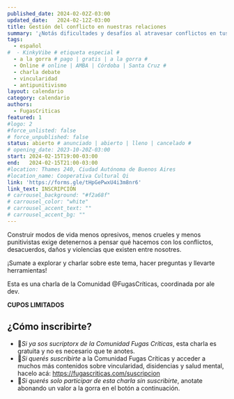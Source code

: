 ```yaml
---
published_date: 2024-02-02Z-03:00
updated_date:   2024-02-12Z-03:00
title: Gestión del conflicto en nuestras relaciones
summary: '¿Notás dificultades y desafíos al atravesar conflictos en tus relaciones y comunidades? ¿Necesitás herramientas para hacerlo de formas constructivas? Esta charla debate es para vos.'
tags:
  - español
#  - KinkyVibe # etiqueta especial #
  - a la gorra # pago | gratis | a la gorra #
  - Online # online | AMBA | Córdoba | Santa Cruz #
  - charla debate
  - vincularidad
  - antipunitivismo
layout: calendario
category: calendario
authors:
  - FugasCriticas
featured: 1
#logo: 2
#force_unlisted: false
# force_unpublished: false
status: abierto # anunciado | abierto | lleno | cancelado #
# opening_date: 2023-10-20Z-03:00
start: 2024-02-15T19:00-03:00
end:   2024-02-15T21:00-03:00
#location: Thames 240, Ciudad Autónoma de Buenos Aires
#location_name: Cooperativa Cultural Qi
link: 'https://forms.gle/tHpGePwxU4i3m8nr6'
link_text: INSCRIPCIÓN
# carrousel_background: "#f2a68f"
# carrousel_color: "white"
# carrousel_accent_text: ""
# carrousel_accent_bg: ""
---
```

Construir modos de vida menos opresivos, menos crueles y menos punitivistas exige detenernos a pensar qué hacemos con los conflictos, desacuerdos, daños y violencias que existen entre nosotres.

¡Sumate a explorar y charlar sobre este tema, hacer preguntas y llevarte herramientas!

Esta es una charla de la Comunidad @FugasCríticas, coordinada por ale dev.

**CUPOS LIMITADOS**

## ¿Cómo inscribirte?

- 💫*Si ya sos sucriptorx de la Comunidad Fugas Críticas*, esta charla es gratuita y no es necesario que te anotes.
- 💫*Si querés suscribirte* a la Comunidad Fugas Críticas y acceder a muchos más contenidos sobre vincularidad, disidencias y salud mental, hacelo acá: https://fugascriticas.com/suscripcion
- 💫*Si querés solo participar de esta charla sin suscribirte*, anotate abonando un valor a la gorra en el botón a continuación.
